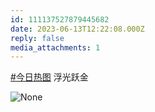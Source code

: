```yaml
---
id: 111137527879445682
date: 2023-06-13T12:22:08.000Z
reply: false
media_attachments: 1
---
```


[#今日热图](https://e5n.cc/tags/%E4%BB%8A%E6%97%A5%E7%83%AD%E5%9B%BE) 浮光跃金

![None](https://files.e5n.cc/media_attachments/files/111/219/372/072/593/191/original/84a2720fa4ef8113.webp)
